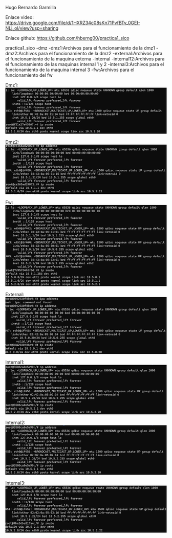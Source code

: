 Hugo Bernardo Garmilla

Enlace video: https://drive.google.com/file/d/1HXRZ34c08sKn71PvfBTv_0GEI-NLj_ol/view?usp=sharing

Enlace github: https://github.com/hberng00/practica1_sico

practica1_sico
    -dmz
        -dmz1:Archivos para el funcionamiento de la dmz1
        -dmz2:Archivos para el funcionamiento de la dmz2
    -external:Archivos para el funcionamiento de la maquina externa
    -internal
        -internal12:Archivos para el funcionamiento de las maquinas internal 1 y 2
        -internal3:Archivos para el funcionamiento de la maquina internal 3
    -fw:Archivos para el funcionamiento del fw


Dmz1: ![alt text](dmz1.png)

Dmz2: ![alt text](dmz2.png)

Fw: ![alt text](fw.png)

External: ![alt text](external.png)

Internal1: ![alt text](internal1.png)


Internal2: ![alt text](internal2.png)

Internal3: ![alt text](internal3.png)
